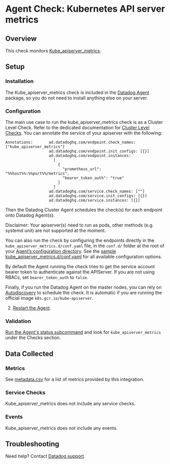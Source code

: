 # Agent Check: Kubernetes API server metrics

## Overview

This check monitors [Kube_apiserver_metrics][1].

## Setup

### Installation

The Kube_apiserver_metrics check is included in the [Datadog Agent][2] package, so you do not need to install anything else on your server.

### Configuration

The main use case to run the kube_apiserver_metrics check is as a Cluster Level Check.
Refer to the dedicated documentation for [Cluster Level Checks][3].
You can annotate the service of your apiserver with the following:
```
Annotations:       ad.datadoghq.com/endpoint.check_names: ["kube_apiserver_metrics"]
                   ad.datadoghq.com/endpoint.init_configs: [{}]
                   ad.datadoghq.com/endpoint.instances:
                     [
                       {
                         "prometheus_url": "%%host%%:%%port%%/metrics",
                         "bearer_token_auth": "true"
                       }
                     ]
                   ad.datadoghq.com/service.check_names: [""]
                   ad.datadoghq.com/service.init_configs: [{}]
                   ad.datadoghq.com/service.instances: [{}]
```
Then the Datadog Cluster Agent schedules the check(s) for each endpoint onto Datadog Agent(s).

Disclaimer: Your apiserver(s) need to run as pods, other methods (e.g. systemd unit) are not supported at the moment.

You can also run the check by configuring the endpoints directly in the `kube_apiserver_metrics.d/conf.yaml` file, in the `conf.d/` folder at the root of your [Agent’s configuration directory][4].
See the [sample kube_apiserver_metrics.d/conf.yaml][2] for all available configuration options.

By default the Agent running the check tries to get the service account bearer token to authenticate against the APIServer. If you are not using RBACs, set `bearer_token_auth` to `false`.

Finally, if you run the Datadog Agent on the master nodes, you can rely on [Autodiscovery][5] to schedule the check. It is automatic if you are running the official image `k8s.gcr.io/kube-apiserver`.

2. [Restart the Agent][6].

### Validation

[Run the Agent's status subcommand][7] and look for `kube_apiserver_metrics` under the Checks section.

## Data Collected

### Metrics

See [metadata.csv][8] for a list of metrics provided by this integration.

### Service Checks

Kube_apiserver_metrics does not include any service checks.

### Events

Kube_apiserver_metrics does not include any events.

## Troubleshooting

Need help? Contact [Datadog support][9].

[1]: https://kubernetes.io/docs/reference/command-line-tools-reference/kube-apiserver
[2]: https://github.com/DataDog/integrations-core/blob/master/kube_apiserver_metrics/datadog_checks/kube_apiserver_metrics/data/conf.yaml.example
[3]: https://docs.datadoghq.com/agent/autodiscovery/clusterchecks
[4]: https://docs.datadoghq.com/agent/guide/agent-configuration-files/#agent-configuration-directory
[5]: https://docs.datadoghq.com/agent/autodiscovery/?tab=kubernetes
[6]: https://docs.datadoghq.com/agent/faq/agent-commands/#start-stop-restart-the-agent
[7]: https://docs.datadoghq.com/agent/faq/agent-commands/#agent-status-and-information
[8]: https://github.com/DataDog/integrations-core/blob/master/kube_apiserver_metrics/metadata.csv
[9]: https://docs.datadoghq.com/help
